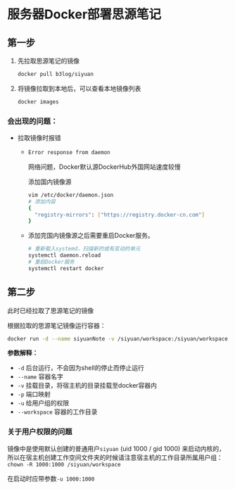 # 服务器Docker部署思源笔记

## 第一步

1. 先拉取思源笔记的镜像

    ```sh
    docker pull b3log/siyuan
    ```

2. 将镜像拉取到本地后，可以查看本地镜像列表

    ```sh
    docker images
    ```

### 会出现的问题：

* 拉取镜像时报错

  * ```sh
    Error response from daemon
    ```

    网络问题，Docker默认源DockerHub外国网站速度较慢

    添加国内镜像源

    ```sh
    vim /etc/docker/daemon.json
    # 添加内容
    {
      "registry-mirrors": ["https://registry.docker-cn.com"]
    }
    ```
    
  * 添加完国内镜像源之后需要重启Docker服务。

    ```sh
    # 重新载入systemd，扫描新的或有变动的单元
    systemctl daemon.reload
    # 重启Docker服务
    systemctl restart docker
    ```

## 第二步

此时已经拉取了思源笔记的镜像

根据拉取的思源笔记镜像运行容器：

```sh
docker run -d --name siyuanNote -v /siyuan/workspace:/siyuan/workspace -p 6806:6806 -u 1000:1000 b3log/siyuan --workspace=/siyuan/workspace
```

**参数解释：**

* `-d` 后台运行，不会因为shell的停止而停止运行
* `--name` 容器名字
* `-v` 挂载目录，将宿主机的目录挂载至docker容器内
* `-p` 端口映射
* `-u` 给用户组的权限
* `--workspace` 容器的工作目录

### 关于用户权限的问题

镜像中是使用默认创建的普通用户`siyuan` (uid 1000 / gid 1000) 来启动内核的，所以在宿主机创建工作空间文件夹的时候请注意宿主机的工作目录所属用户组：`chown -R 1000:1000 /siyuan/workspace`

在启动时应带参数`-u 1000:1000`
